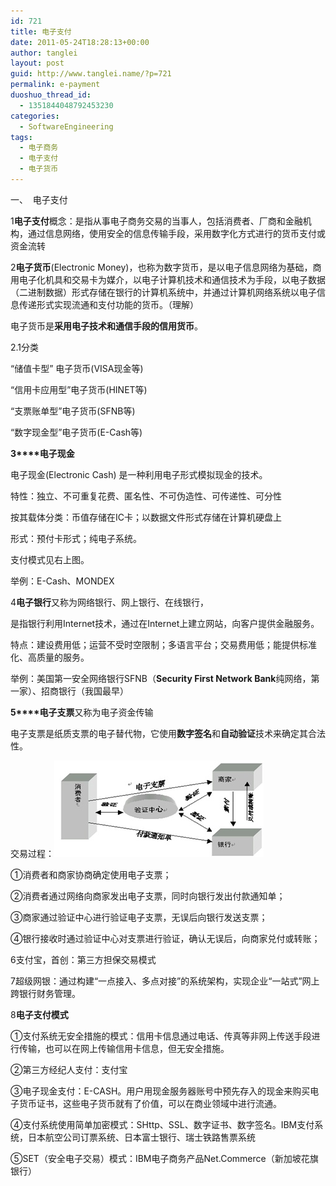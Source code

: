 ```yaml
---
id: 721
title: 电子支付
date: 2011-05-24T18:28:13+00:00
author: tanglei
layout: post
guid: http://www.tanglei.name/?p=721
permalink: e-payment
duoshuo_thread_id:
  - 1351844048792453230
categories:
  - SoftwareEngineering
tags:
  - 电子商务
  - 电子支付
  - 电子货币
---
```

一、  电子支付

1**电子支付**概念：是指从事电子商务交易的当事人，包括消费者、厂商和金融机构，通过信息网络，使用安全的信息传输手段，采用数字化方式进行的货币支付或资金流转

2**电子货币**(Electronic Money)，也称为数字货币，是以电子信息网络为基础，商用电子化机具和交易卡为媒介，以电子计算机技术和通信技术为手段，以电子数据（二进制数据）形式存储在银行的计算机系统中，并通过计算机网络系统以电子信息传递形式实现流通和支付功能的货币。（理解）

电子货币是**采用电子技术和通信手段的信用货币**。

2.1分类

“储值卡型” 电子货币(VISA现金等)

“信用卡应用型”电子货币(HINET等)

“支票账单型”电子货币(SFNB等)

“数字现金型”电子货币(E-Cash等)

**3****电子现金**

电子现金(Electronic Cash) 是一种利用电子形式模拟现金的技术。

特性：独立、不可重复花费、匿名性、不可伪造性、可传递性、可分性

按其载体分类：币值存储在IC卡；以数据文件形式存储在计算机硬盘上

形式：预付卡形式；纯电子系统。

支付模式见右上图。

举例：E-Cash、MONDEX

4**电子银行**又称为网络银行、网上银行、在线银行，

是指银行利用Internet技术，通过在Internet上建立网站，向客户提供金融服务。

特点：建设费用低；运营不受时空限制；多语言平台；交易费用低；能提供标准化、高质量的服务。

举例：美国第一安全网络银行SFNB（**Security First Network Bank**纯网络，第一家）、招商银行（我国最早）

**5****电子支票**又称为电子资金传输

电子支票是纸质支票的电子替代物，它使用**数字签名**和**自动验证**技术来确定其合法性。

交易过程：[<img class="alignright size-full wp-image-722" title="e-payment" src="/wp-content/uploads/2011/05/e-payment.jpg" alt="电子支付" width="335" height="154" />](/wp-content/uploads/2011/05/e-payment.jpg)

①消费者和商家协商确定使用电子支票；

②消费者通过网络向商家发出电子支票，同时向银行发出付款通知单；

③商家通过验证中心进行验证电子支票，无误后向银行发送支票；

④银行接收时通过验证中心对支票进行验证，确认无误后，向商家兑付或转账；

6支付宝，首创：第三方担保交易模式

7超级网银：通过构建“一点接入、多点对接”的系统架构，实现企业“一站式”网上跨银行财务管理。

8**电子支付模式**

①支付系统无安全措施的模式：信用卡信息通过电话、传真等非网上传送手段进行传输，也可以在网上传输信用卡信息，但无安全措施。

②第三方经纪人支付：支付宝

③电子现金支付：E-CASH。用户用现金服务器账号中预先存入的现金来购买电子货币证书，这些电子货币就有了价值，可以在商业领域中进行流通。

④支付系统使用简单加密模式：SHttp、SSL、数字证书、数字签名。IBM支付系统，日本航空公司订票系统、日本富士银行、瑞士铁路售票系统

⑤SET（安全电子交易）模式：IBM电子商务产品Net.Commerce（新加坡花旗银行）

&nbsp;
